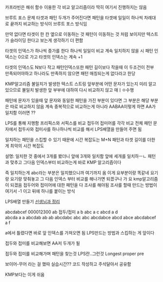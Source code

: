 카프라빈은 해쉬 함수 이용한 각 비교 알고리즘이라 딱히 여기서 진행하지는 않음

브루트 포스
문제 타겟과 패턴 두개가 주어진다면 패턴을 타겟에 일일이 하나씩 차례대로 끝까지 비교하는 방식이 브루트 포스 방식임

만약 없다면 타겟이 한 칸 옆으로 이동하는 것
패턴이 이동하는 것 처럼 보이지만 텍스트가 슬라이딩 한다고 보는게 생각하기 더 편함

타겟의 인덱스가 하나씩 증가를 한다
하나씩 일일이 비교
계속 일치하지 않을 시 패턴 인덱스는 0으로 가고 타겟의 인덱스는 계속 +1

타겟의 인덱스도 N보다 작고 패턴인덱스또한 패턴 길이보다 작을때 이 두조건이 전부 만족되어야하고
하나라도 만족하지 않으면 패턴 매칭되는게 없다라고 한당



KMP알고리즘
불일치가 발생한 텍스트 스트링 앞부분에 어떤 문자가 있는지 미리 알고 있으므로 불일치 발생한 앞 부부에 대하여 다시 비교하지 않고 매ㅣㅇ수행

패턴에 문자가 있을때 앞 문자와 동일한 패턴을 가진 부분이 있다면 그 부분은 해당 부분은 따로 비교하지 않음
계속 중복적으로 비교하는게 아니라 AABAA이렇게 하면 AA가 일치함 이러면 ??

LPS를 통해 지행함
프리픽스와 서픽스를 비교
접두어 접미어를 각각 비교
전체 패턴 문자에서 접두사와 접미사를 하나하나씩 비교를 해서 LPS배열을 만들어 주면 됨

일치하는 패턴을 스킵할 수 있기 때문에 시간 복잡도는 M+N
패턴과 타겟 길이를 더한게 최악의 시간 복잡도

설명: 일치한 것 중에서 3개를 봤더니 앞에 3개와 일치함
앞에 세개를 일치하ㅡㄴ 패턴과 맞추고
그다음 인덱스부터 비교하는게 바로 KMP 알고리즘이다

즉 일치하는게 abc라는 부분은 일치했으니까 여기까지 옴
이게 요부분이랑 똑같네
요기랑 요기랑 맞춰놓고
그 다음 인덱스 부터 비교를 해나가면 되겠구나
가 요 kmp알고리즘이 되겠음
접두어와 접미어에 대한 패턴을 다 조사를 해야됨
조사를 할때 만드는 방법이 여기서 -1 이고 뒤에 하나를 붙이는 방식

LPS배열 만들기
[선생님과 정리](../2_python/240206_선생님과.py)



abcdabcef
000012300
ab
접두/접미
a    b
abc
a    c
abcd 
a    d  
abcda
a    a
abcdab
ab   ab
abcdabc
abc abc
abcdabce
abcd abce
abcdabcef
a     f

a에서 틀렸다면 바로 앞 인덱스를 가져오면 됨
LPS만드는 방법과 스킵하는 게 앞이다


접두와 접미를 비교해보면
AA저 두개가 될

접두와 접미를 비교해가며 패턴을 찾는것
LPS란..그런것
Longest proper pre


보이어-무어
라는 걸 했따
실습시간??
코드 작성하고 주석달아서 공유함

KMP보다는 이게 쉬움
